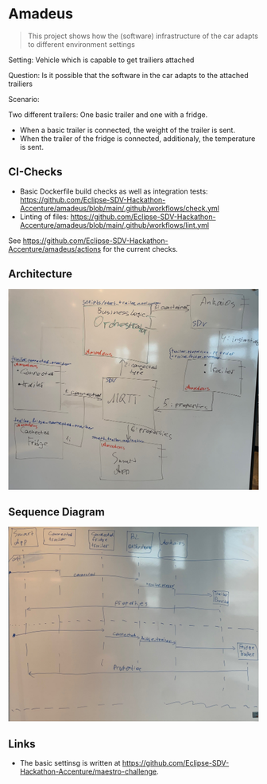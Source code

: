 # Amadeus

> This project shows how the (software) infrastructure of the car adapts to different environment settings

Setting: Vehicle which is capable to get trailiers attached

Question: Is it possible that the software in the car adapts to the attached trailiers

Scenario:

Two different trailers: One basic trailer and one with a fridge.

- When a basic trailer is connected, the weight of the trailer is sent.
- When the trailer of the fridge is connected, additionaly, the temperature is sent.

## CI-Checks

- Basic Dockerfile build checks as well as integration tests: <https://github.com/Eclipse-SDV-Hackathon-Accenture/amadeus/blob/main/.github/workflows/check.yml>
- Linting of files: <https://github.com/Eclipse-SDV-Hackathon-Accenture/amadeus/blob/main/.github/workflows/lint.yml>

See <https://github.com/Eclipse-SDV-Hackathon-Accenture/amadeus/actions> for the current checks.

## Architecture

![](Archtektur_Amadeus_2.jpg)

## Sequence  Diagram

![](Timing_Amadeus.jpg)

## Links

- The basic settinsg is written at <https://github.com/Eclipse-SDV-Hackathon-Accenture/maestro-challenge>.
